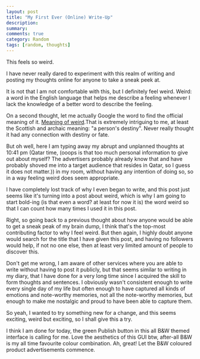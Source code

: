 ```yaml
---
layout: post
title: "My First Ever (Online) Write-Up"
description:
summary:
comments: true
category: Random
tags: [random, thoughts]
---
```



This feels so weird.

I have never really dared to experiment with this realm of writing and posting my thoughts online for anyone to take a sneak peek at.

It is not that I am not comfortable with this, but I definitely feel weird.
Weird: a word in the English language that helps me describe a feeling whenever I lack the knowledge of a better word to describe the feeling.

On a second thought, let me actually Google the word to find the official meaning of it. [Meaning of weird](https://www.google.com/search?q=weird+meaning&oq=weird+meaning&aqs=chrome.0.69i59j0l6j69i60.2042j1j9&sourceid=chrome&ie=UTF-8).That is extremely intriguing to me, at least the Scottish and archaic meaning: "a person's destiny". Never really thought it had any connection with destiny or fate.

But oh well, here I am typing away my abrupt and unplanned thoughts at 10:41 pm (Qatar time, (ooops is that too much personal information to give out about myself? The advertisers probably already know that and have probably shoved me into a target audience that resides in Qatar, so I guess it does not matter.)) in my room, without having any intention of doing so, so in a way feeling weird does seem appropriate.

I have completely lost track of why I even began to write, and this post just seems like it's turning into a post about weird, which is why I am going to start bold-ing (is that even a word? at least for now it is) the word weird so that I can count how many times I used it in this post.

Right, so going back to a previous thought about how anyone would be able to get a sneak peak of my brain dump, I think that's the top-most contributing factor to why I feel weird. But then again, I highly doubt anyone would search for the title that I have given this post, and having no followers would help, if not no one else, then at least very limited amount of people to discover this.

Don't get me wrong, I am aware of other services where you are able to write without having to post it publicly, but that seems similar to writing in my diary, that I have done for a very long time since I acquired the skill to form thoughts and sentences.
I obviously wasn't consistent enough to write every single day of my life but often enough to have captured all kinds of emotions and note-worthy memories, not all the note-worthy memories, but enough to make me nostalgic and proud to have been able to capture them.

So yeah, I wanted to try something new for a change, and this seems exciting, weird but exciting, so I shall give this a try.

I think I am done for today, the green Publish button in this all B&W themed interface is calling for me. Love the aesthetics of this GUI btw, after-all B&W is my all time favourite colour combination. Ah, great! Let the B&W coloured product advertisements commence.
